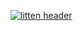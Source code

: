 [![litten header](https://github.com/Litteeen/Litteeen/raw/master/gh-banner.jpeg)](https://litten.love)
